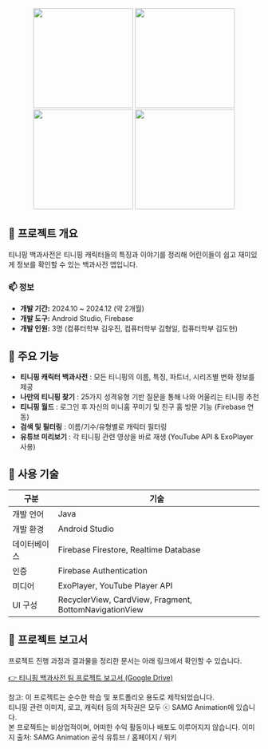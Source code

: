 
<div align="center">
  <img src="https://github.com/user-attachments/assets/7544fd88-8359-4c47-a990-e2159b67dae5" width="200"/>
  <img src="https://github.com/user-attachments/assets/7ba8ea75-8be9-4550-a65e-63726b76538e" width="200"/>
  <img src="https://github.com/user-attachments/assets/35d59c9f-c53a-4e96-9eaf-fe8bc6b22d60" width="200"/>
  <img src="https://github.com/user-attachments/assets/b89d0d3a-1cfa-4007-be2c-b5bb58e7ada4" width="200"/>
</div>




## 🌟 프로젝트 개요
티니핑 백과사전은 티니핑 캐릭터들의 특징과 이야기를 정리해 어린이들이 쉽고 재미있게 정보를 확인할 수 있는 백과사전 앱입니다. 

### 📫 정보
- **개발 기간:** 2024.10 ~ 2024.12 (약 2개월)
- **개발 도구:** Android Studio, Firebase
- **개발 인원:** 3명 (컴퓨터학부 김우진, 컴퓨터학부 김형일, 컴퓨터학부 김도현)


## 📱 주요 기능
-  **티니핑 캐릭터 백과사전** : 모든 티니핑의 이름, 특징, 파트너, 시리즈별 변화 정보를 제공  
-  **나만의 티니핑 찾기** : 25가지 성격유형 기반 질문을 통해 나와 어울리는 티니핑 추천  
-  **티니핑 월드** : 로그인 후 자신의 미니홈 꾸미기 및 친구 홈 방문 기능 (Firebase 연동)  
-  **검색 및 필터링** : 이름/기수/유형별로 캐릭터 필터링  
-  **유튜브 미리보기** : 각 티니핑 관련 영상을 바로 재생 (YouTube API & ExoPlayer 사용)


  ## 🧰 사용 기술
| 구분 | 기술 |
|------|------|
| 개발 언어 | Java |
| 개발 환경 | Android Studio |
| 데이터베이스 | Firebase Firestore, Realtime Database |
| 인증 | Firebase Authentication |
| 미디어 | ExoPlayer, YouTube Player API |
| UI 구성 | RecyclerView, CardView, Fragment, BottomNavigationView |

## 📄 프로젝트 보고서

프로젝트 진행 과정과 결과물을 정리한 문서는 아래 링크에서 확인할 수 있습니다.

[👉 티니핑 백과사전 팀 프로젝트 보고서 (Google Drive)](https://drive.google.com/file/d/1dK__YhiLMexkQaC3-dMnHBCHCZF9CmW9/view?usp=drive_link)

참고: 이 프로젝트는 순수한 학습 및 포트폴리오 용도로 제작되었습니다.  
티니핑 관련 이미지, 로고, 캐릭터 등의 저작권은 모두 ⓒ SAMG Animation에 있습니다.  
본 프로젝트는 비상업적이며, 어떠한 수익 활동이나 배포도 이루어지지 않습니다.
이미지 출처: SAMG Animation 공식 유튜브 / 홈페이지 / 위키

